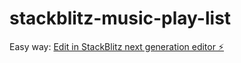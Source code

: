 # stackblitz-music-play-list

Easy way: [Edit in StackBlitz next generation editor ⚡️](https://stackblitz.com/~/github.com/auniiz/stackblitz-music-play-list)
